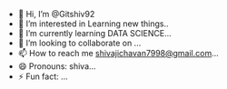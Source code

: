 - 👋 Hi, I’m @Gitshiv92
- 👀 I’m interested in Learning new things..
- 🌱 I’m currently learning DATA SCIENCE...
- 💞️ I’m looking to collaborate on ...
- 📫 How to reach me shivajichavan7998@gmail.com...
- 😄 Pronouns: shiva...
- ⚡ Fun fact: ...

<!---
Gitshiv92/Gitshiv92 is a ✨ special ✨ repository because its `README.md` (this file) appears on your GitHub profile.
You can click the Preview link to take a look at your changes.
--->
